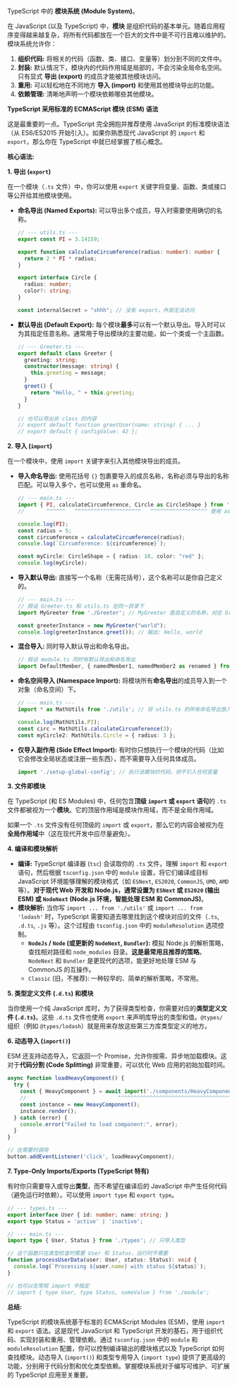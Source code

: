 TypeScript 中的 **模块系统 (Module System)**。

在 JavaScript (以及 TypeScript) 中，**模块** 是组织代码的基本单元。随着应用程序变得越来越复杂，将所有代码都放在一个巨大的文件中是不可行且难以维护的。模块系统允许你：

1.  **组织代码:** 将相关的代码（函数、类、接口、变量等）划分到不同的文件中。
2.  **封装:** 默认情况下，模块内的代码作用域是局部的，不会污染全局命名空间。只有显式 **导出 (export)** 的成员才能被其他模块访问。
3.  **重用:** 可以轻松地在不同地方 **导入 (import)** 和使用其他模块导出的功能。
4.  **依赖管理:** 清晰地声明一个模块依赖哪些其他模块。

**TypeScript 采用标准的 ECMAScript 模块 (ESM) 语法**

这是最重要的一点。TypeScript 完全拥抱并推荐使用 JavaScript 的标准模块语法（从 ES6/ES2015 开始引入）。如果你熟悉现代 JavaScript 的 `import` 和 `export`，那么你在 TypeScript 中就已经掌握了核心概念。

**核心语法:**

**1. 导出 (`export`)**

在一个模块（`.ts` 文件）中，你可以使用 `export` 关键字将变量、函数、类或接口等公开给其他模块使用。

*   **命名导出 (Named Exports):** 可以导出多个成员，导入时需要使用确切的名称。

    ```typescript
    // --- utils.ts ---
    export const PI = 3.14159;

    export function calculateCircumference(radius: number): number {
      return 2 * PI * radius;
    }

    export interface Circle {
      radius: number;
      color?: string;
    }

    const internalSecret = "shhh"; // 没有 export，外部无法访问
    ```

*   **默认导出 (Default Export):** 每个模块**最多**可以有一个默认导出。导入时可以为其指定任意名称。通常用于导出模块的主要功能，如一个类或一个主函数。

    ```typescript
    // --- Greeter.ts ---
    export default class Greeter {
      greeting: string;
      constructor(message: string) {
        this.greeting = message;
      }
      greet() {
        return "Hello, " + this.greeting;
      }
    }

    // 也可以导出非 class 的内容
    // export default function greetUser(name: string) { ... }
    // export default { configValue: 42 };
    ```

**2. 导入 (`import`)**

在一个模块中，使用 `import` 关键字来引入其他模块导出的成员。

*   **导入命名导出:** 使用花括号 `{}` 包裹要导入的成员名称，名称必须与导出的名称匹配。可以导入多个，也可以使用 `as` 重命名。

    ```typescript
    // --- main.ts ---
    import { PI, calculateCircumference, Circle as CircleShape } from './utils';
    //       ^^^^^^   ^^^^^^^^^^^^^^^^^^^^^   ^^^^^^^^^^^^^^^^^^ 使用 as 重命名

    console.log(PI);
    const radius = 5;
    const circumference = calculateCircumference(radius);
    console.log(`Circumference: ${circumference}`);

    const myCircle: CircleShape = { radius: 10, color: "red" };
    console.log(myCircle);
    ```

*   **导入默认导出:** 直接写一个名称（无需花括号），这个名称可以是你自己定义的。

    ```typescript
    // --- main.ts ---
    // 假设 Greeter.ts 和 utils.ts 在同一目录下
    import MyGreeter from './Greeter'; // MyGreeter 是自定义的名称，对应 Greeter.ts 的默认导出

    const greeterInstance = new MyGreeter("world");
    console.log(greeterInstance.greet()); // 输出: Hello, world
    ```

*   **混合导入:** 同时导入默认导出和命名导出。

    ```typescript
    // 假设 module.ts 同时有默认导出和命名导出
    import DefaultMember, { namedMember1, namedMember2 as renamed } from './module';
    ```

*   **命名空间导入 (Namespace Import):** 将模块所有**命名导出**的成员导入到一个对象（命名空间）下。

    ```typescript
    // --- main.ts ---
    import * as MathUtils from './utils'; // 将 utils.ts 的所有命名导出放入 MathUtils 对象

    console.log(MathUtils.PI);
    const circ = MathUtils.calculateCircumference(3);
    const myCircle2: MathUtils.Circle = { radius: 3 };
    ```

*   **仅导入副作用 (Side Effect Import):** 有时你只想执行一个模块的代码（比如它会修改全局状态或注册一些东西），而不需要导入任何具体成员。

    ```typescript
    import './setup-global-config'; // 执行该模块的代码，但不引入任何变量
    ```

**3. 文件即模块**

在 TypeScript (和 ES Modules) 中，任何包含**顶级 `import` 或 `export` 语句**的 `.ts` 文件都被视为一个**模块**。它的顶层作用域是模块作用域，而不是全局作用域。

如果一个 `.ts` 文件没有任何顶级的 `import` 或 `export`，那么它的内容会被视为在**全局作用域**中（这在现代开发中应尽量避免）。

**4. 编译和模块解析**

*   **编译:** TypeScript 编译器 (`tsc`) 会读取你的 `.ts` 文件，理解 `import` 和 `export` 语句，然后根据 `tsconfig.json` 中的 `module` 设置，将它们编译成目标 JavaScript 环境能够理解的模块格式（如 `ESNext`, `ES2020`, `CommonJS`, `UMD`, `AMD` 等）。**对于现代 Web 开发和 Node.js，通常设置为 `ESNext` 或 `ES2020` (输出 ESM) 或 `NodeNext` (Node.js 环境，智能处理 ESM 和 CommonJS)**。
*   **模块解析:** 当你写 `import ... from './utils'` 或 `import ... from 'lodash'` 时，TypeScript 需要知道去哪里找到这个模块对应的文件（`.ts`, `.d.ts`, `.js` 等）。这个过程由 `tsconfig.json` 中的 `moduleResolution` 选项控制。
    *   **`NodeJs` / `Node` (或更新的 `NodeNext`, `Bundler`):** 模拟 Node.js 的解析策略，查找相对路径和 `node_modules` 目录。**这是最常用且推荐的策略**。`NodeNext` 和 `Bundler` 是更现代的选项，能更好地处理 ESM 与 CommonJS 的互操作。
    *   `Classic` (旧，不推荐): 一种较早的、简单的解析策略，不常用。

**5. 类型定义文件 (`.d.ts`) 和模块**

当你使用一个纯 JavaScript 库时，为了获得类型检查，你需要对应的**类型定义文件 (`.d.ts`)**。这些 `.d.ts` 文件也使用 `export` 来声明库导出的类型和值。`@types/` 组织（例如 `@types/lodash`）就是用来存放这些第三方库类型定义的地方。

**6. 动态导入 (`import()`)**

ESM 还支持动态导入，它返回一个 Promise，允许你按需、异步地加载模块。这对于**代码分割 (Code Splitting)** 非常重要，可以优化 Web 应用的初始加载时间。

```typescript
async function loadHeavyComponent() {
  try {
    const { HeavyComponent } = await import('./components/HeavyComponent');
    //                             ^^^^^^^^^^^^^^^^^^^^^^^^^^^^^^^^^^^^^ 动态导入
    const instance = new HeavyComponent();
    instance.render();
  } catch (error) {
    console.error("Failed to load component:", error);
  }
}

// 在需要时调用
button.addEventListener('click', loadHeavyComponent);
```

**7. Type-Only Imports/Exports (TypeScript 特有)**

有时你只需要导入或导出**类型**，而不希望在编译后的 JavaScript 中产生任何代码（避免运行时依赖）。可以使用 `import type` 和 `export type`。

```typescript
// --- types.ts ---
export interface User { id: number; name: string; }
export type Status = 'active' | 'inactive';

// --- main.ts ---
import type { User, Status } from './types'; // 只导入类型

// 这个函数只在类型检查时需要 User 和 Status，运行时不需要
function processUserData(user: User, status: Status): void {
  console.log(`Processing ${user.name} with status ${status}`);
}

// 也可以在常规 import 中指定
// import { type User, type Status, someValue } from './module';
```

**总结:**

TypeScript 的模块系统基于标准的 ECMAScript Modules (ESM)，使用 `import` 和 `export` 语法。这是现代 JavaScript 和 TypeScript 开发的基石，用于组织代码、实现封装和重用、管理依赖。通过 `tsconfig.json` 中的 `module` 和 `moduleResolution` 配置，你可以控制编译输出的模块格式以及 TypeScript 如何查找模块。动态导入 (`import()`) 和类型专用导入 (`import type`) 提供了更高级的功能，分别用于代码分割和优化类型依赖。掌握模块系统对于编写可维护、可扩展的 TypeScript 应用至关重要。